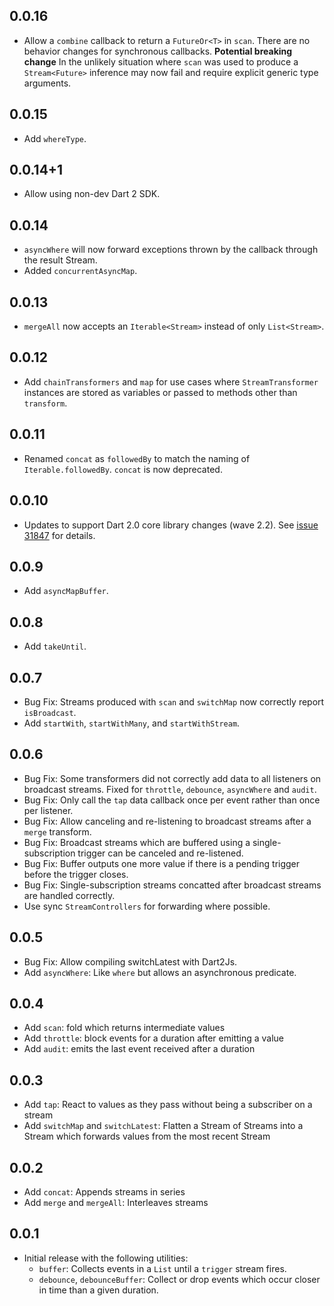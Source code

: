 ## 0.0.16

- Allow a `combine` callback to return a `FutureOr<T>` in `scan`. There are no
  behavior changes for synchronous callbacks. **Potential breaking change** In
  the unlikely situation where `scan` was used to produce a `Stream<Future>`
  inference may now fail and require explicit generic type arguments.

## 0.0.15

- Add `whereType`.

## 0.0.14+1

- Allow using non-dev Dart 2 SDK.

## 0.0.14

- `asyncWhere` will now forward exceptions thrown by the callback through the
  result Stream.
- Added `concurrentAsyncMap`.

## 0.0.13

- `mergeAll` now accepts an `Iterable<Stream>` instead of only `List<Stream>`.

## 0.0.12

- Add `chainTransformers` and `map` for use cases where `StreamTransformer`
  instances are stored as variables or passed to methods other than `transform`.

## 0.0.11

- Renamed `concat` as `followedBy` to match the naming of `Iterable.followedBy`.
  `concat` is now deprecated.

## 0.0.10

- Updates to support Dart 2.0 core library changes (wave
  2.2). See [issue 31847][sdk#31847] for details.
  
  [sdk#31847]: https://github.com/dart-lang/sdk/issues/31847

## 0.0.9

- Add `asyncMapBuffer`.

## 0.0.8

- Add `takeUntil`.

## 0.0.7

- Bug Fix: Streams produced with `scan` and `switchMap` now correctly report
  `isBroadcast`.
- Add `startWith`, `startWithMany`, and `startWithStream`.

## 0.0.6

- Bug Fix: Some transformers did not correctly add data to all listeners on
  broadcast streams. Fixed for `throttle`, `debounce`, `asyncWhere` and `audit`.
- Bug Fix: Only call the `tap` data callback once per event rather than once per
  listener.
- Bug Fix: Allow canceling and re-listening to broadcast streams after a
  `merge` transform.
- Bug Fix: Broadcast streams which are buffered using a single-subscription
  trigger can be canceled and re-listened.
- Bug Fix: Buffer outputs one more value if there is a pending trigger before
  the trigger closes.
- Bug Fix: Single-subscription streams concatted after broadcast streams are
  handled correctly.
- Use sync `StreamControllers` for forwarding where possible.

## 0.0.5

- Bug Fix: Allow compiling switchLatest with Dart2Js.
- Add `asyncWhere`: Like `where` but allows an asynchronous predicate.

## 0.0.4
- Add `scan`: fold which returns intermediate values
- Add `throttle`: block events for a duration after emitting a value
- Add `audit`: emits the last event received after a duration

## 0.0.3

- Add `tap`: React to values as they pass without being a subscriber on a stream
- Add `switchMap` and `switchLatest`: Flatten a Stream of Streams into a Stream
  which forwards values from the most recent Stream

## 0.0.2

- Add `concat`: Appends streams in series
- Add `merge` and `mergeAll`: Interleaves streams

## 0.0.1

- Initial release with the following utilities:
  - `buffer`: Collects events in a `List` until a `trigger` stream fires.
  - `debounce`, `debounceBuffer`: Collect or drop events which occur closer in
    time than a given duration.
